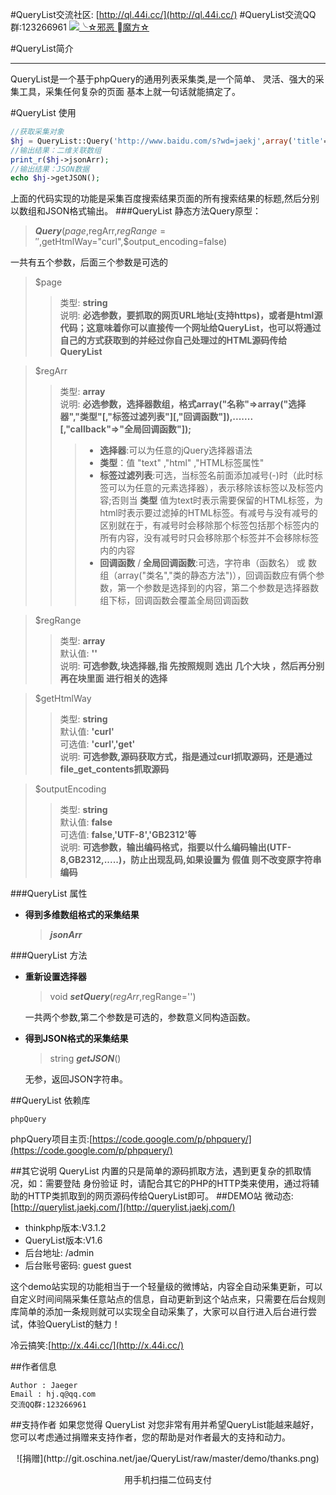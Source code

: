 #QueryList交流社区: [http://ql.44i.cc/](http://ql.44i.cc/)#QueryList交流QQ群:123266961 <a target="_blank" href="http://shang.qq.com/wpa/qunwpa?idkey=a1b248ae30b3f711bdab4f799df839300dc7fed54331177035efa0513da027f6"><img border="0" src="http://pub.idqqimg.com/wpa/images/group.png" alt="╰☆邪恶 魔方☆" title="╰☆邪恶 魔方☆"></a>#QueryList简介***QueryList是一个基于phpQuery的通用列表采集类,是一个简单、 灵活、强大的采集工具，采集任何复杂的页面     基本上就一句话就能搞定了。#QueryList 使用```php//获取采集对象$hj = QueryList::Query('http://www.baidu.com/s?wd=jaekj',array('title'=>array('h3','text')));//输出结果：二维关联数组print_r($hj->jsonArr);//输出结果：JSON数据echo $hj->getJSON();```上面的代码实现的功能是采集百度搜索结果页面的所有搜索结果的标题,然后分别以数组和JSON格式输出。###QueryList  静态方法Query原型：>***Query***($page,$regArr,$regRange='',$getHtmlWay="curl",$output_encoding=false)一共有五个参数，后面三个参数是可选的>$page
>>类型: **string**  
>>说明: **必选参数，要抓取的网页URL地址(支持https)，或者是html源代码；这意味着你可以直接传一个网址给QueryList，也可以将通过自己的方式获取到的并经过你自己处理过的HTML源码传给QueryList**  

>$regArr
>>类型: **array**  
>> 说明: **必选参数，选择器数组，格式array("名称"=>array("选择器","类型"[,"标签过滤列表"][,"回调函数"]),.......[,"callback"=>"全局回调函数"]);**  
>>>+ **选择器**:可以为任意的jQuery选择器语法  
>>>+ **类型**：值 "text" ,"html" ,"HTML标签属性" 
>>>+ **标签过滤列表**:可选，当标签名前面添加减号(-)时（此时标签可以为任意的元素选择器），表示移除该标签以及标签内容;否则当 **类型** 值为text时表示需要保留的HTML标签，为html时表示要过滤掉的HTML标签。有减号与没有减号的区别就在于，有减号时会移除那个标签包括那个标签内的所有内容，没有减号时只会移除那个标签并不会移除标签内的内容
>>>+ **回调函数** / **全局回调函数**:可选，字符串（函数名） 或 数组（array("类名","类的静态方法")），回调函数应有俩个参数，第一个参数是选择到的内容，第二个参数是选择器数组下标，回调函数会覆盖全局回调函数  
>$regRange
>>类型: **array**  
>默认值:  **''**  
>说明: **可选参数,块选择器,指 先按照规则 选出 几个大块 ，然后再分别再在块里面 进行相关的选择**  

>$getHtmlWay
>>类型: **string**   
>>默认值: **'curl'**  
>>可选值: **'curl','get'**  
>>说明: **可选参数,源码获取方式，指是通过curl抓取源码，还是通过file\_get\_contents抓取源码**  
>$outputEncoding
>>类型: **string**  
>>默认值: **false**  
>>可选值: **false,'UTF-8','GB2312'等**  
>>说明: **可选参数，输出编码格式，指要以什么编码输出(UTF-8,GB2312,.....)，防止出现乱码,如果设置为 假值 则不改变原字符串编码**###QueryList 属性* **得到多维数组格式的采集结果**	>***jsonArr***###QueryList 方法*  **重新设置选择器**	>void ***setQuery***($regArr,$regRange='')	一共两个参数,第二个参数是可选的，参数意义同构造函数。* **得到JSON格式的采集结果**	> string ***getJSON***()	无参，返回JSON字符串。##QueryList 依赖库```phpQuery```phpQuery项目主页:[https://code.google.com/p/phpquery/](https://code.google.com/p/phpquery/)##其它说明QueryList 内置的只是简单的源码抓取方法，遇到更复杂的抓取情况，如：需要登陆身份验证 时，请配合其它的PHP的HTTP类来使用，通过将辅助的HTTP类抓取到的网页源码传给QueryList即可。##DEMO站微动态:[http://querylist.jaekj.com/](http://querylist.jaekj.com/)* thinkphp版本:V3.1.2* QueryList版本:V1.6* 后台地址: /admin* 后台账号密码: guest guest这个demo站实现的功能相当于一个轻量级的微博站，内容全自动采集更新，可以自定义时间间隔采集任意站点的信息，自动更新到这个站点来，只需要在后台规则库简单的添加一条规则就可以实现全自动采集了，大家可以自行进入后台进行尝试，体验QueryList的魅力！冷云搞笑:[http://x.44i.cc/](http://x.44i.cc/)##作者信息```Author : JaegerEmail : hj.q@qq.com交流QQ群:123266961 ```##支持作者如果您觉得 QueryList 对您非常有用并希望QueryList能越来越好，您可以考虑通过捐赠来支持作者，您的帮助是对作者最大的支持和动力。<center> ![捐赠](http://git.oschina.net/jae/QueryList/raw/master/demo/thanks.png)  用手机扫描二位码支付</center>